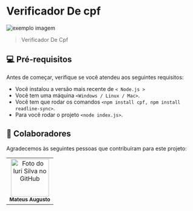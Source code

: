 # Verificador De cpf

<img src="https://miro.medium.com/max/930/0*MNVJq_8e0SJoqZb5.jpg" alt="exemplo imagem">

>  Verificador De Cpf

## 💻 Pré-requisitos

Antes de começar, verifique se você atendeu aos seguintes requisitos:

* Você instalou a versão mais recente de `< Node.js >`
* Você tem uma máquina `<Windows / Linux / Mac>`. 
* Você tem que rodar os comandos `<npm install cpf, npm install readline-sync>`. 
* Para você rodar o projeto `<node index.js>`.

## 🤝 Colaboradores

Agradecemos às seguintes pessoas que contribuíram para este projeto:

<table>
  <tr>
    <td align="center">
      <a href="#">
        <img src="https://i.pinimg.com/736x/a0/fd/24/a0fd243fc8a65b1618cfa58701cd5078.jpg" width="100px;" alt="Foto do Iuri Silva no GitHub"/><br>
        <sub>
          <b>Mateus Augusto</b>
        </sub>
      </a>
    </td>
  </tr>
</table>

 

